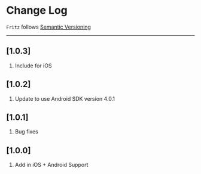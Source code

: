 # Change Log

`Fritz` follows [Semantic Versioning](http://semver.org/)

---

## [1.0.3]

1. Include for iOS

## [1.0.2]

1. Update to use Android SDK version 4.0.1

## [1.0.1]

1. Bug fixes

## [1.0.0]

1. Add in iOS + Android Support
